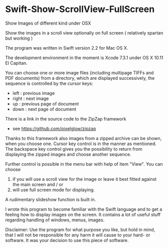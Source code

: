 # Swift-Show-ScrollView-FullScreen
Show Images of different kind under OSX

Show the images in a scroll view optionally on full screen
( relatively spartan but working )

The program was written in Swift version 2.2 for Mac OS X.

The development environment in the moment is Xcode 7.3.1 under OS X 10.11 El Capitan.

You can choose one or more image files (including multipage TIFFs and PDF documents) from a directory, which are displayed successively, the sequence is controlled by the cursor keys:
 + left   : previous image
 + right  : next image
 + up     : previous page of document
 + down   : next page of document

There is a link in the source code to the ZipZap framework
 +   see <https://github.com/pixelglow/zipzap>

Thanks to this framework also images from a zipped archive can be shown, when you choose one. Cursor key control is in the manner as mentioned. The backspace key control gives you the possibility to return from displaying the zipped images and choose another sequence.

Further control is possible in the menu bar with help of item "View". You can choose
 1. if you will use a scroll view for the image or leave it best fitted against the main screen and / or
 2. will use full screen mode for displaying.

A rudimentary slideshow function is built in. 

I wrote this program to become familiar with the Swift language and to get a feeling how to display images on the screen. It contains a lot of useful stuff regarding handling of windows, menus, images.

Disclaimer:
Use the program for what purpose you like, but hold in mind, that I will not be responsible for any harm it will cause to your hard- or software. It was your decision to use this piece of software.
